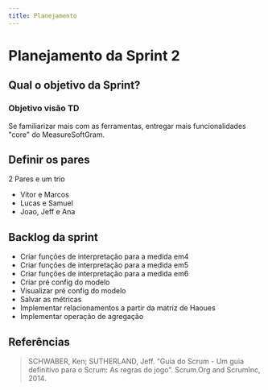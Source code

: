 ```yaml
---
title: Planejamento
---
```


# Planejamento da Sprint 2

## Qual o objetivo da Sprint?

### Objetivo visão TD

Se familiarizar mais com as ferramentas, entregar mais funcionalidades "core" do MeasureSoftGram.

## Definir os pares

2 Pares e um trio

- Vitor e Marcos
- Lucas e Samuel
- Joao, Jeff e Ana

## Backlog da sprint

- Criar funções de interpretação para a medida em4
- Criar funções de interpretação para a medida em5
- Criar funções de interpretação para a medida em6
- Criar pré config do modelo
- Visualizar pré config do modelo
- Salvar as métricas
- Implementar relacionamentos a partir da matriz de Haoues
- Implementar operação de agregação

## Referências

> SCHWABER, Ken; SUTHERLAND, Jeff. “Guia do Scrum - Um guia definitivo para o Scrum: As regras do jogo”. Scrum.Org and ScrumInc, 2014.
